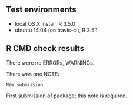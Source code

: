 ## Test environments
* local OS X install, R 3.5.0
* ubuntu 14.04 (on travis-ci), R 3.5.1

## R CMD check results
There were no ERRORs, WARNINGs.

There was one NOTE:

	New submission

First submission of package; this note is required.

